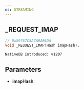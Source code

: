 ```yaml
---
ns: STREAMING
---
```

## _REQUEST_IMAP

```c
// 0x59767C5A7A9AE6DA
void _REQUEST_IMAP(Hash imapHash);
```

```
NativeDB Introduced: v1207
```

## Parameters
* **imapHash**:
